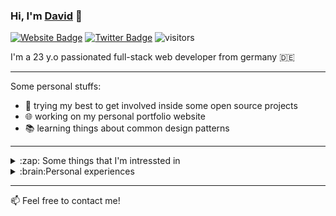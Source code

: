 ### Hi, I'm [David](https://daavidkllr.dev) 👋

[![Website Badge](https://img.shields.io/badge/Website-3b5998?style=flat-square&logo=google-chrome&logoColor=white)](https://daavidkllr.dev/)
[![Twitter Badge](https://img.shields.io/badge/-Twitter-00acee?style=flat-square&logo=Twitter&logoColor=white)](https://twitter.com/daavidkllr)
![visitors](https://visitor-badge.glitch.me/badge?page_id=daavidkllr)

I'm a 23 y.o passionated full-stack web developer from germany :de:

---

Some personal stuffs:
* :rocket: trying my best to get involved inside some open source projects
* :globe_with_meridians: working on my personal portfolio website
* :books: learning things about common design patterns

---

<details>
  <summary>:zap: Some things that I'm intressted in</summary>
  
  * PHP
  * C#
  * JavaScript
  * CSS / SCSS
  * HTML (:trollface: )
  * Infrastructure setup
  * System engineering
  * Design pattern
</details>

<details>
  <summary>:brain:Personal experiences</summary>
  
  * Symfony Framework
  * eZ Platform CMS
  * JavaScript: React, Redux, jQuery, NodeJs, Webpack, Esbuild, 
  * CSS: SCSS, BEM, SuitCSS
  * Ansible
  * Docker / Vagrant
  * And some more

</details>

---

:mailbox:	Feel free to contact me!
